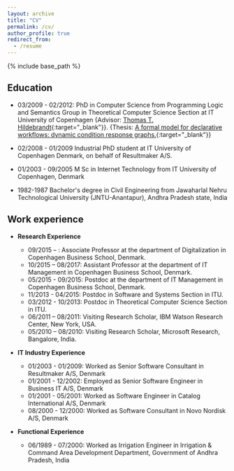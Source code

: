 ```yaml
---
layout: archive
title: "CV"
permalink: /cv/
author_profile: true
redirect_from:
  - /resume
---
```


{% include base_path %}



Education
--------
* 03/2009 - 02/2012: PhD in Computer Science from Programming Logic and Semantics Group in Theoretical Computer Science Section at IT University of Copenhagen {Advisor: [Thomas T. Hildebrandt](http://www.itu.dk/~hilde/){:target="_blank"}}. {Thesis: [A formal model for declarative workflows: dynamic condition response graphs.](https://raghavamukkamala.github.io/files/pubs/DCRGraphs-raghava-PhD-thesis.pdf){:target="_blank"}}

* 02/2008 - 01/2009 Industrial PhD student at IT University of Copenhagen Denmark, on behalf of Resultmaker A/S.
* 01/2003 - 09/2005 M Sc in Internet Technology from IT University of Copenhagen, Denmark
* 1982-1987 Bachelor's degree in Civil Engineering from Jawaharlal Nehru Technological University (JNTU-Anantapur), Andhra Pradesh state, India



Work experience
-----------


* **Research Experience**
  * 09/2015 – : Associate Professor at the department of Digitalization in  Copenhagen Business School, Denmark.
  * 10/2015 – 08/2017: Assistant Professor at the department of IT Management in  Copenhagen Business School, Denmark.
  * 05/2015 - 09/2015: Postdoc at the department of IT Management in  Copenhagen Business School, Denmark.
  * 11/2013 - 04/2015: Postdoc in Software and Systems Section in ITU.
  * 03/2012 - 10/2013: Postdoc in Theoretical Computer Science Section in ITU.
  * 06/2011 – 08/2011: Visiting Research Scholar, IBM Watson Research Center, New York, USA.
  * 05/2010 – 08/2010: Visiting Research Scholar, Microsoft Research, Bangalore, India.


* **IT Industry Experience**

  * 01/2003 - 01/2009: Worked as Senior Software Consultant in Resultmaker A/S, Denmark
  * 01/2001 - 12/2002: Employed as Senior Software Engineer in Business IT A/S, Denmark
  * 01/2001 - 05/2001: Worked as Software Engineer in Catalog International A/S, Denmark
  * 08/2000 - 12/2000: Worked as Software Consultant in Novo Nordisk A/S, Denmark

* **Functional Experience**

  * 06/1989 - 07/2000: Worked as Irrigation Engineer in Irrigation & Command Area Development Department, Government of Andhra Pradesh, India
